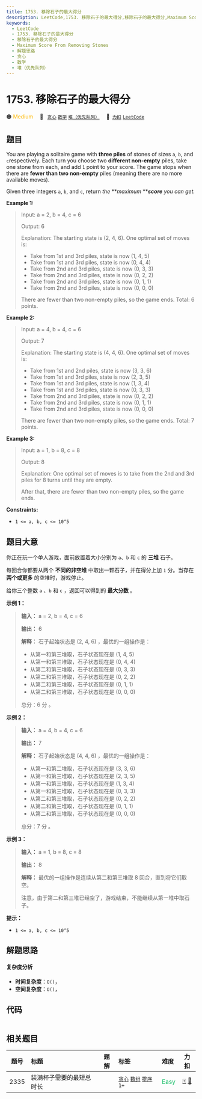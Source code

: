```yaml
---
title: 1753. 移除石子的最大得分
description: LeetCode,1753. 移除石子的最大得分,移除石子的最大得分,Maximum Score From Removing Stones,解题思路,贪心,数学,堆（优先队列）
keywords:
  - LeetCode
  - 1753. 移除石子的最大得分
  - 移除石子的最大得分
  - Maximum Score From Removing Stones
  - 解题思路
  - 贪心
  - 数学
  - 堆（优先队列）
---
```


# 1753. 移除石子的最大得分

🟠 <font color=#ffb800>Medium</font>&emsp; 🔖&ensp; [`贪心`](/tag/greedy.md) [`数学`](/tag/math.md) [`堆（优先队列）`](/tag/heap-priority-queue.md)&emsp; 🔗&ensp;[`力扣`](https://leetcode.cn/problems/maximum-score-from-removing-stones) [`LeetCode`](https://leetcode.com/problems/maximum-score-from-removing-stones)

## 题目

You are playing a solitaire game with **three piles** of stones of sizes
`a`​​​​​​, `b`,​​​​​​ and `c`​​​​​​ respectively. Each turn you choose two
**different non-empty** piles, take one stone from each, and add `1` point to
your score. The game stops when there are **fewer than two non-empty** piles
(meaning there are no more available moves).

Given three integers `a`​​​​​, `b`,​​​​​ and `c`​​​​​, return _the_
**_maximum_ **_**score** you can get._



**Example 1:**

> Input: a = 2, b = 4, c = 6
> 
> Output: 6
> 
> Explanation: The starting state is (2, 4, 6). One optimal set of moves is:
> - Take from 1st and 3rd piles, state is now (1, 4, 5)
> - Take from 1st and 3rd piles, state is now (0, 4, 4)
> - Take from 2nd and 3rd piles, state is now (0, 3, 3)
> - Take from 2nd and 3rd piles, state is now (0, 2, 2)
> - Take from 2nd and 3rd piles, state is now (0, 1, 1)
> - Take from 2nd and 3rd piles, state is now (0, 0, 0)
> 
> There are fewer than two non-empty piles, so the game ends. Total: 6 points.

**Example 2:**

> Input: a = 4, b = 4, c = 6
> 
> Output: 7
> 
> Explanation: The starting state is (4, 4, 6). One optimal set of moves is:
> - Take from 1st and 2nd piles, state is now (3, 3, 6)
> - Take from 1st and 3rd piles, state is now (2, 3, 5)
> - Take from 1st and 3rd piles, state is now (1, 3, 4)
> - Take from 1st and 3rd piles, state is now (0, 3, 3)
> - Take from 2nd and 3rd piles, state is now (0, 2, 2)
> - Take from 2nd and 3rd piles, state is now (0, 1, 1)
> - Take from 2nd and 3rd piles, state is now (0, 0, 0)
> 
> There are fewer than two non-empty piles, so the game ends. Total: 7 points.

**Example 3:**

> Input: a = 1, b = 8, c = 8
> 
> Output: 8
> 
> Explanation: One optimal set of moves is to take from the 2nd and 3rd piles for 8 turns until they are empty.
> 
> After that, there are fewer than two non-empty piles, so the game ends.

**Constraints:**

  * `1 <= a, b, c <= 10^5`


## 题目大意

你正在玩一个单人游戏，面前放置着大小分别为 `a`​​​​​​、`b` 和 `c`​​​​​​ 的 **三堆** 石子。

每回合你都要从两个 **不同的非空堆** 中取出一颗石子，并在得分上加 `1` 分。当存在 **两个或更多** 的空堆时，游戏停止。

给你三个整数 `a` 、`b` 和 `c` ，返回可以得到的 **最大分数** 。

**示例 1：**

> 
> 
> 
> 
> 
> **输入：** a = 2, b = 4, c = 6
> 
> **输出：** 6
> 
> **解释：** 石子起始状态是 (2, 4, 6) ，最优的一组操作是：
> - 从第一和第三堆取，石子状态现在是 (1, 4, 5)
> - 从第一和第三堆取，石子状态现在是 (0, 4, 4)
> - 从第二和第三堆取，石子状态现在是 (0, 3, 3)
> - 从第二和第三堆取，石子状态现在是 (0, 2, 2)
> - 从第二和第三堆取，石子状态现在是 (0, 1, 1)
> - 从第二和第三堆取，石子状态现在是 (0, 0, 0)
> 
> 总分：6 分 。
> 
> 

**示例 2：**

> 
> 
> 
> 
> 
> **输入：** a = 4, b = 4, c = 6
> 
> **输出：** 7
> 
> **解释：** 石子起始状态是 (4, 4, 6) ，最优的一组操作是：
> - 从第一和第二堆取，石子状态现在是 (3, 3, 6)
> - 从第一和第三堆取，石子状态现在是 (2, 3, 5)
> - 从第一和第三堆取，石子状态现在是 (1, 3, 4)
> - 从第一和第三堆取，石子状态现在是 (0, 3, 3)
> - 从第二和第三堆取，石子状态现在是 (0, 2, 2)
> - 从第二和第三堆取，石子状态现在是 (0, 1, 1)
> - 从第二和第三堆取，石子状态现在是 (0, 0, 0)
> 
> 总分：7 分 。
> 
> 

**示例 3：**

> 
> 
> 
> 
> 
> **输入：** a = 1, b = 8, c = 8
> 
> **输出：** 8
> 
> **解释：** 最优的一组操作是连续从第二和第三堆取 8 回合，直到将它们取空。
> 
> 注意，由于第二和第三堆已经空了，游戏结束，不能继续从第一堆中取石子。
> 
> 

**提示：**

  * `1 <= a, b, c <= 10^5`


## 解题思路

#### 复杂度分析

- **时间复杂度**：`O()`，
- **空间复杂度**：`O()`，

## 代码

```javascript

```

## 相关题目

<!-- prettier-ignore -->
| 题号 | 标题 | 题解 | 标签 | 难度 | 力扣 |
| :------: | :------ | :------: | :------ | :------ | :------: |
| 2335 | 装满杯子需要的最短总时长 |  |  [`贪心`](/tag/greedy.md) [`数组`](/tag/array.md) [`排序`](/tag/sorting.md) `1+` | <font color=#15bd66>Easy</font> | [🀄️](https://leetcode.cn/problems/minimum-amount-of-time-to-fill-cups) [🔗](https://leetcode.com/problems/minimum-amount-of-time-to-fill-cups) |
